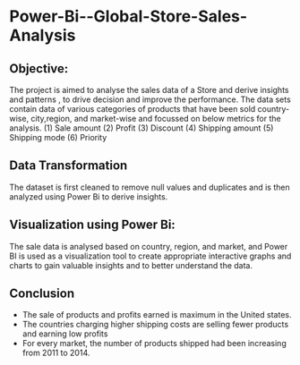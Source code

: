 # Power-Bi--Global-Store-Sales-Analysis
## Objective: 
The project is aimed to analyse the sales data of a Store and derive insights and patterns , to drive decision and improve the performance.
The data sets contain data of various categories of products that have been sold country-wise, city,region, and market-wise and focussed on below metrics for the analysis.
(1)	Sale amount
(2)	Profit
(3)	Discount 
(4)	Shipping amount 
(5)	Shipping mode
(6)	Priority 
## Data Transformation
The dataset is first cleaned to remove null values and duplicates and is then analyzed using Power Bi to derive insights.
## Visualization using Power Bi:
The sale data is analysed based on country, region, and market, and Power BI is used as a visualization tool to create appropriate interactive graphs and charts to gain valuable insights and to better understand the data.
## Conclusion
* The sale of products and profits earned is maximum in the United states. 
* The countries charging higher shipping costs are selling fewer products and earning low profits
* For every market, the number of products shipped had been increasing from 2011 to 2014.


